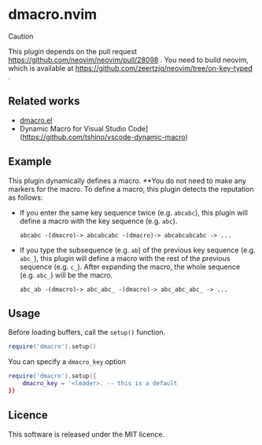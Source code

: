 # dmacro.nvim

> [!CAUTION]
> This plugin depends on the pull request https://github.com/neovim/neovim/pull/28098 .
> You need to build neovim, which is available at https://github.com/zeertzjq/neovim/tree/on-key-typed .

## Related works

- [dmacro.el](https://github.com/emacs-jp/dmacro)
- Dynamic Macro for Visual Studio Code](https://github.com/tshino/vscode-dynamic-macro)

## Example

This plugin dynamically defines a macro.
**You do not need to make any markers for the macro.
To define a macro, this plugin detects the reputation as follows:

- If you enter the same key sequence twice (e.g. `abcabc`), this plugin will define a macro with the key sequence (e.g. `abc`).
  ```
  abcabc -(dmacro)-> abcabcabc -(dmacro)-> abcabcabcabc -> ...
  ```

- If you type the subsequence (e.g. `ab`) of the previous key sequence (e.g. `abc_`), this plugin will define a macro with the rest of the previous sequence (e.g. `c_`). After expanding the macro, the whole sequence (e.g. `abc_`) will be the macro.
  ```
  abc_ab -(dmacro)-> abc_abc_ -(dmacro)-> abc_abc_abc_ -> ...
  ```

## Usage

Before loading buffers, call the `setup()` function.

```lua
require('dmacro').setup()
```

You can specify a `dmacro_key` option

```lua
require('dmacro').setup({
    dmacro_key = '<leader>. -- this is a default
})
```

## Licence

This software is released under the MIT licence.
